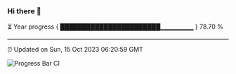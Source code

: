 ### Hi there 👋

⏳ Year progress { ███████████████████████▁▁▁▁▁▁▁ } 78.70 %

---

⏰ Updated on Sun, 15 Oct 2023 06:20:59 GMT

![Progress Bar CI](https://github.com/ZhaoGui/ZhaoGui/workflows/Progress%20Bar%20CI/badge.svg)
